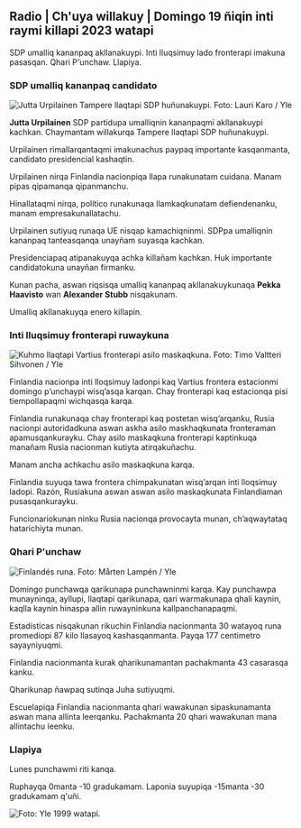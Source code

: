 ## Radio \| Ch'uya willakuy \| Domingo 19 ñiqin inti raymi killapi 2023 watapi

SDP umalliq kananpaq akllanakuypi. Inti lluqsimuy lado fronterapi imakuna pasasqan. Qhari P'unchaw. Llapiya.

### SDP umalliq kananpaq candidato

![Jutta Urpilainen Tampere llaqtapi SDP huñunakuypi. Foto: Lauri Karo / Yle](https://qu.willakuykunapi.q_auto:eco/f_auto/fl_perdida/v1700390392/39-12029436559e5d3e7734)

**Jutta Urpilainen** SDP partidupa umalliqnin kananpaqmi akllanakuypi kachkan. Chaymantam willakurqa Tampere llaqtapi SDP huñunakuypi.

Urpilainen rimallarqantaqmi imakunachus paypaq importante kasqanmanta, candidato presidencial kashaqtin.

Urpilainen nirqa Finlandia nacionpiqa llapa runakunatam cuidana. Manam pipas qipamanqa qipanmanchu.

Hinallataqmi nirqa, político runakunaqa llamkaqkunatam defiendenanku, manam empresakunallatachu.

Urpilainen sutiyuq runaqa UE nisqap kamachiqninmi. SDPpa umalliqnin kananpaq tanteasqanqa unayñam suyasqa kachkan.

Presidenciapaq atipanakuyqa achka killañam kachkan. Huk importante candidatokuna unayñan firmanku.

Kunan pacha, aswan riqsisqa umalliq kananpaq akllanakuykunaqa **Pekka Haavisto** wan **Alexander** **Stubb** nisqakunam.

Umalliq akllanakuyqa enero killapin.

### Inti lluqsimuy fronterapi ruwaykuna

![Kuhmo llaqtapi Vartius fronterapi asilo maskaqkuna. Foto: Timo Valtteri Sihvonen / Yle](https://qu.imagens.cdn.yle.fi/imagen/cargar/c_crop,h_2312,w_4110,x_1360,y_535/ar_1.77777777777777777,c_llenado,g_uyas,h_675,w_1200/dpr_1.0/q_auto:eco/f_auto/fl_perdida/v1700313355/39-12026836558740e2c62a)

Finlandia nacionpa inti lloqsimuy ladonpi kaq Vartius frontera estacionmi domingo p’unchaypi wisq’asqa karqan. Chay fronterapi kaq estacionqa pisi tiempollapaqmi wichqasqa karqa.

Finlandia runakunaqa chay fronterapi kaq postetan wisq’arqanku, Rusia nacionpi autoridadkuna aswan askha asilo maskhaqkunata fronteraman apamusqankurayku. Chay asilo maskaqkuna fronterapi kaptinkuqa manañam Rusia nacionman kutiyta atirqakuñachu.

Manam ancha achkachu asilo maskaqkuna karqa.

Finlandia suyuqa tawa frontera chimpakunatan wisq’arqan inti lloqsimuy ladopi. Razón, Rusiakuna aswan aswan asilo maskaqkunata Finlandiaman pusasqankurayku.

Funcionariokunan ninku Rusia nacionqa provocayta munan, ch’aqwaytataq hatarichiyta munan.

### Qhari P'unchaw

![Finlandés runa. Foto: Mårten Lampén / Yle](https://qu.willakuypi,p'anqakuna.q_auto:eco/f_auto/fl_perdida/v1700042381/39-1200843655493de62883)

Domingo punchawqa qarikunapa punchawninmi karqa. Kay punchawpa munayninqa, ayllupi, llaqtapi qarikunapa, qari warmakunapa qhali kaynin, kaqlla kaynin hinaspa allin ruwayninkuna kallpanchanapaqmi.

Estadísticas nisqakunan rikuchin Finlandia nacionmanta 30 watayoq runa promediopi 87 kilo llasayoq kashasqanmanta. Payqa 177 centimetro sayayniyuqmi.

Finlandia nacionmanta kurak qharikunamantan pachakmanta 43 casarasqa kanku.

Qharikunap ñawpaq sutinqa Juha sutiyuqmi.

Escuelapiqa Finlandia nacionmanta qhari wawakunan sipaskunamanta aswan mana allinta leerqanku. Pachakmanta 20 qhari wawakunan mana allintachu leenku.

### Llapiya

Lunes punchawmi riti kanqa.

Ruphayqa 0manta -10 gradukamam. Laponia suyupiqa -15manta -30 gradukamam q'uñi.

![ Foto: Yle](https://qu.images.cdn.yle.fi/imagen/upload/c_crop,h_1080,w_1919,x_0,y_0/ar_1.77777777777777777,c_llenado,g_uyas,h_675,w_1200/dpr_1.0/q_auto:eco/f_auto/fl_perdida/v1700408413/39-1203034655a2c36dc32d) 1999 watapi.